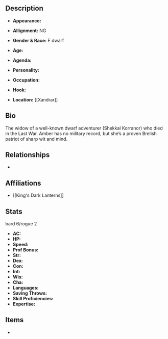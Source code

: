 ## Description
- **Appearance:** 

- **Allignment:** NG

- **Gender & Race:** F dwarf

- **Age:** 

- **Agenda:** 

- **Personality:** 

- **Occupation:** 

- **Hook:** 

- **Location:** [[Xandrar]]

## Bio
The widow of a well-known dwarf adventurer (Shekkal Korranor) who died in the Last War. Amber has no military record, but she’s a proven Brelish patriot of sharp wit and mind.

## Relationships
- 

## Affiliations
- [[King's Dark Lanterns]]

## Stats
bard 6/rogue 2
- **AC:** 
- **HP:** 
- **Speed:** 
- **Prof Bonus:** 
- **Str:** 
- **Dex:** 
- **Con:** 
- **Int:** 
- **Wis:** 
- **Cha:** 
- **Languages:** 
- **Saving Throws:** 
- **Skill Proficiencies:** 
- **Expertise:** 


## Items
- 
